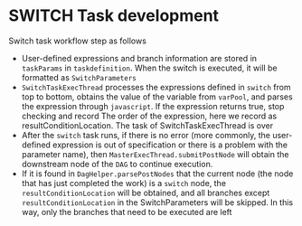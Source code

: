 # SWITCH Task development

Switch task workflow step as follows

* User-defined expressions and branch information are stored in `taskParams` in `taskdefinition`. When the switch is executed, it will be formatted as `SwitchParameters`
* `SwitchTaskExecThread` processes the expressions defined in `switch` from top to bottom, obtains the value of the variable from `varPool`, and parses the expression through `javascript`. If the expression returns true, stop checking and record The order of the expression, here we record as resultConditionLocation. The task of SwitchTaskExecThread is over
* After the `switch` task runs, if there is no error (more commonly, the user-defined expression is out of specification or there is a problem with the parameter name), then `MasterExecThread.submitPostNode` will obtain the downstream node of the `DAG` to continue execution.
* If it is found in `DagHelper.parsePostNodes` that the current node (the node that has just completed the work) is a `switch` node, the `resultConditionLocation` will be obtained, and all branches except `resultConditionLocation` in the SwitchParameters will be skipped. In this way, only the branches that need to be executed are left
